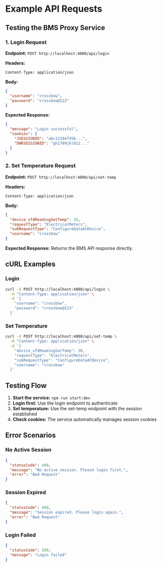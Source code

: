 # Example API Requests

## Testing the BMS Proxy Service

### 1. Login Request

**Endpoint:** `POST http://localhost:4000/api/login`

**Headers:**
```
Content-Type: application/json
```

**Body:**
```json
{
  "username": "crossbow",
  "password": "crossbow@123"
}
```

**Expected Response:**
```json
{
  "message": "Login successful",
  "cookies": {
    "JSESSIONID": "abc123def456...",
    "DWRSESSIONID": "ghi789jkl012..."
  }
}
```

### 2. Set Temperature Request

**Endpoint:** `POST http://localhost:4000/api/set-temp`

**Headers:**
```
Content-Type: application/json
```

**Body:**
```json
{
  "device_vfdReadingSetTemp": 26,
  "requestType": "ElectricalMeters",
  "subRequestType": "ConfigureDataAtDevice",
  "username": "crossbow"
}
```

**Expected Response:**
Returns the BMS API response directly.

## cURL Examples

### Login
```bash
curl -X POST http://localhost:4000/api/login \
  -H "Content-Type: application/json" \
  -d '{
    "username": "crossbow",
    "password": "crossbow@123"
  }'
```

### Set Temperature
```bash
curl -X POST http://localhost:4000/api/set-temp \
  -H "Content-Type: application/json" \
  -d '{
    "device_vfdReadingSetTemp": 26,
    "requestType": "ElectricalMeters",
    "subRequestType": "ConfigureDataAtDevice",
    "username": "crossbow"
  }'
```

## Testing Flow

1. **Start the service:** `npm run start:dev`
2. **Login first:** Use the login endpoint to authenticate
3. **Set temperature:** Use the set-temp endpoint with the session established
4. **Check cookies:** The service automatically manages session cookies

## Error Scenarios

### No Active Session
```json
{
  "statusCode": 400,
  "message": "No active session. Please login first.",
  "error": "Bad Request"
}
```

### Session Expired
```json
{
  "statusCode": 400,
  "message": "Session expired. Please login again.",
  "error": "Bad Request"
}
```

### Login Failed
```json
{
  "statusCode": 500,
  "message": "Login failed"
}
```
